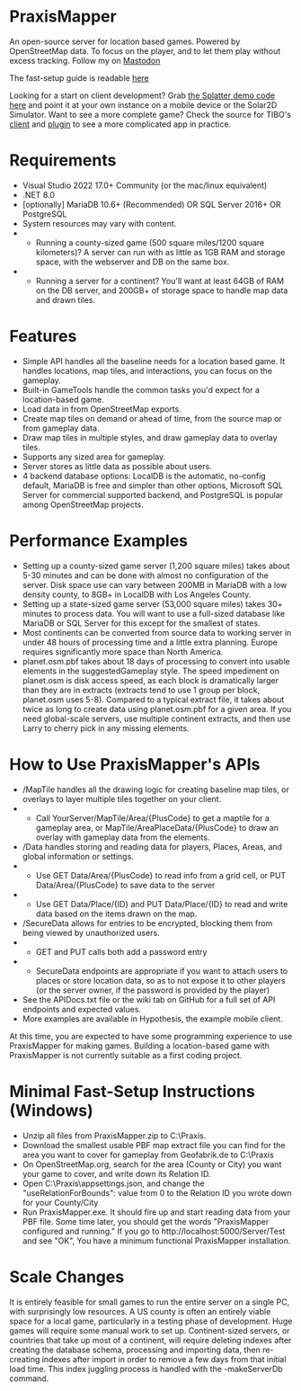 # PraxisMapper
An open-source server for location based games. Powered by OpenStreetMap data. To focus on the player, and to let them play without excess tracking. Follow my on <a rel="me" href="https://mastodon.gamedev.place/@Praxismapper">Mastodon</a>

The fast-setup guide is readable <a href="https://praxismapper.hashnode.dev/setting-up-your-praxismapper-server">here</a>


Looking for a start on client development? Grab <a href="https://github.com/PraxisMapper/SplatterDemoClient">the Splatter demo code here</a> and point it at your own instance on a mobile device or the Solar2D Simulator. Want to see a more complete game? Check the source for TIBO's <a href="https://github.com/PraxisMapper/CreatureCollectorClient">client</a> and <a href="https://github.com/PraxisMapper/PraxisCreatureCollectorPlugin">plugin</a> to see a more complicated app in practice.




# Requirements
* Visual Studio 2022 17.0+ Community (or the mac/linux equivalent)
* .NET 8.0
* [optionally] MariaDB 10.6+ (Recommended) OR SQL Server 2016+ OR PostgreSQL
* System resources may vary with content.
* * Running a county-sized game (500 square miles/1200 square kilometers)? A server can run with as little as 1GB RAM and storage space, with the webserver and DB on the same box.
* * Running a server for a continent? You'll want at least 64GB of RAM on the DB server, and 200GB+ of storage space to handle map data and drawn tiles.

# Features
* Simple API handles all the baseline needs for a location based game. It handles locations, map tiles, and interactions, you can focus on the gameplay.
* Built-in GameTools handle the common tasks you'd expect for a location-based game.
* Load data in from OpenStreetMap exports.
* Create map tiles on demand or ahead of time, from the source map or from gameplay data.
* Draw map tiles in multiple styles, and draw gameplay data to overlay tiles.
* Supports any sized area for gameplay. 
* Server stores as little data as possible about users. 
* 4 backend database options: LocalDB is the automatic, no-config default, MariaDB is free and simpler than other options, Microsoft SQL Server for commercial supported backend, and PostgreSQL is popular among OpenStreetMap projects.

# Performance Examples
* Setting up a county-sized game server (1,200 square miles) takes about 5-30 minutes and can be done with almost no configuration of the server. Disk space use can vary between 200MB in MariaDB with a low density county, to 8GB+ in LocalDB with Los Angeles County.
* Setting up a state-sized game server (53,000 square miles) takes 30+ minutes to process data. You will want to use a full-sized database like MariaDB or SQL Server for this except for the smallest of states.
* Most continents can be converted from source data to working server in under 48 hours of processing time and a little extra planning. Europe requires significantly more space than North America. 
* planet.osm.pbf takes about 18 days of processing to convert into usable elements in the suggestedGameplay style. The speed impediment on planet.osm is disk access speed, as each block is dramatically larger than they are in extracts (extracts tend to use 1 group per block, planet.osm uses 5-8). Compared to a typical extract file, it takes about twice as long to create data using planet.osm.pbf for a given area. If you need global-scale servers, use multiple continent extracts, and then use Larry to cherry pick in any missing elements.

# How to Use PraxisMapper's APIs
* /MapTile handles all the drawing logic for creating baseline map tiles, or overlays to layer multiple tiles together on your client.
* * Call YourServer/MapTile/Area/{PlusCode} to get a maptile for a gameplay area, or MapTile/AreaPlaceData/{PlusCode} to draw an overlay with gameplay data from the elements.
* /Data handles storing and reading data for players, Places, Areas, and global information or settings.
* * Use GET Data/Area/{PlusCode} to read info from a grid cell, or PUT Data/Area/{PlusCode} to save data to the server
* * Use GET Data/Place/{ID} and PUT Data/Place/{ID} to read and write data based on the items drawn on the map.
* /SecureData allows for entries to be encrypted, blocking them from being viewed by unauthorized users.
* * GET and PUT calls both add a password entry
* * SecureData endpoints are appropriate if you want to attach users to places or store location data, so as to not expose it to other players (or the server owner, if the password is provided by the player)
* See the APIDocs.txt file or the wiki tab on GitHub for a full set of API endpoints and expected values.
* More examples are available in Hypothesis, the example mobile client.

At this time, you are expected to have some programming experience to use PraxisMapper for making games. Building a location-based game with PraxisMapper is not currently suitable as a first coding project.
# Minimal Fast-Setup Instructions (Windows)
* Unzip all files from PraxisMapper.zip to C:\Praxis.
* Download the smallest usable PBF map extract file you can find for the area you want to cover for gameplay from Geofabrik.de to C:\Praxis
* On OpenStreetMap.org, search for the area (County or City) you want your game to cover, and write down its Relation ID.
* Open C:\Praxis\appsettings.json, and change the "useRelationForBounds": value from 0 to the Relation ID you wrote down for your County/City
* Run PraxisMapper.exe. It should fire up and start reading data from your PBF file. Some time later, you should get the words "PraxisMapper configured and running." If you go to http://localhost:5000/Server/Test and see "OK", You have a minimum functional PraxisMapper installation.

# Scale Changes
It is entirely feasible for small games to run the entire server on a single PC, with surprisingly low resources. A US county is often an entirely viable space for a local game, particularly in a testing phase of development.
Huge games will require some manual work to set up. Continent-sized servers, or countries that take up most of a continent, will require deleting indexes after creating the database schema, processing and importing data, then re-creating indexes after import in order to remove a few days from that initial load time. This index juggling process is handled with the -makeServerDb command.
